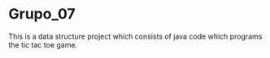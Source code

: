 # Grupo_07
This is a data structure project which consists of java code which programs the tic tac toe game. 
